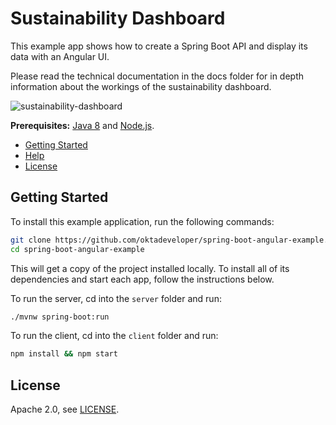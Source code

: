# Sustainability Dashboard 
 
This example app shows how to create a Spring Boot API and display its data with an Angular UI.

Please read the  technical documentation in the docs folder for in depth information about the workings of the sustainability dashboard.

<img src="https://sustainability-client.herokuapp.com/assets/images/background/home.png" alt="sustainability-dashboard" >

**Prerequisites:** [Java 8](http://www.oracle.com/technetwork/java/javase/downloads/jdk8-downloads-2133151.html) and [Node.js](https://nodejs.org/).


* [Getting Started](#getting-started)
* [Help](#help)
* [License](#license)

## Getting Started

To install this example application, run the following commands:

```bash
git clone https://github.com/oktadeveloper/spring-boot-angular-example.git
cd spring-boot-angular-example
```

This will get a copy of the project installed locally. To install all of its dependencies and start each app, follow the instructions below.

To run the server, cd into the `server` folder and run:
 
```bash
./mvnw spring-boot:run
```

To run the client, cd into the `client` folder and run:
 
```bash
npm install && npm start
```


## License

Apache 2.0, see [LICENSE](LICENSE).
